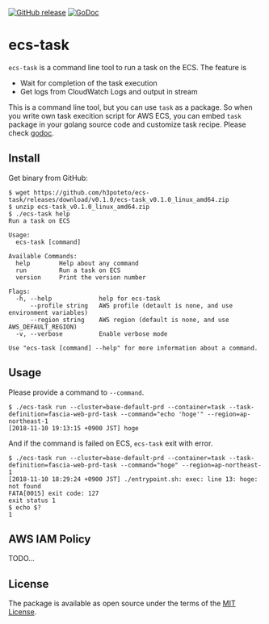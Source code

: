 [![GitHub release](http://img.shields.io/github/release/h3poteto/ecs-task.svg?style=flat-square)](https://github.com/h3poteto/ecs-task/releases)
[![GoDoc](https://godoc.org/github.com/h3poteto/ecs-task/task?status.svg)](https://godoc.org/github.com/h3poteto/ecs-task/task)

# ecs-task

`ecs-task` is a command line tool to run a task on the ECS. The feature is

- Wait for completion of the task execution
- Get logs from CloudWatch Logs and output in stream

This is a command line tool, but you can use `task` as a package.
So when you write own task execition script for AWS ECS, you can embed `task` package in your golang source code and customize task recipe.
Please check [godoc](https://godoc.org/github.com/h3poteto/ecs-task/task).

## Install
Get binary from GitHub:

```
$ wget https://github.com/h3poteto/ecs-task/releases/download/v0.1.0/ecs-task_v0.1.0_linux_amd64.zip
$ unzip ecs-task_v0.1.0_linux_amd64.zip
$ ./ecs-task help
Run a task on ECS

Usage:
  ecs-task [command]

Available Commands:
  help        Help about any command
  run         Run a task on ECS
  version     Print the version number

Flags:
  -h, --help             help for ecs-task
      --profile string   AWS profile (detault is none, and use environment variables)
      --region string    AWS region (default is none, and use AWS_DEFAULT_REGION)
  -v, --verbose          Enable verbose mode

Use "ecs-task [command] --help" for more information about a command.
```

## Usage
Please provide a command to `--command`.

```
$ ./ecs-task run --cluster=base-default-prd --container=task --task-definition=fascia-web-prd-task --command="echo 'hoge'" --region=ap-northeast-1
[2018-11-10 19:13:15 +0900 JST] hoge
```

And if the command is failed on ECS, `ecs-task` exit with error.
```
$ ./ecs-task run --cluster=base-default-prd --container=task --task-definition=fascia-web-prd-task --command="hoge" --region=ap-northeast-1
[2018-11-10 18:29:24 +0900 JST] ./entrypoint.sh: exec: line 13: hoge: not found
FATA[0015] exit code: 127
exit status 1
$ echo $?
1
```
## AWS IAM Policy
TODO...

## License
The package is available as open source under the terms of the [MIT License](https://opensource.org/licenses/MIT).
